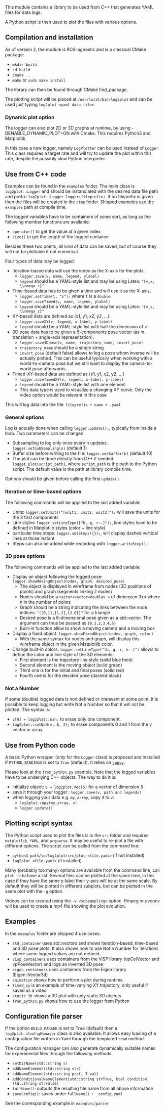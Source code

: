 This module contains a library to be used from C++ that generates YAML files for data logs.

A Python script is then used to plot the files with various options.

## Compilation and installation

As of version 2, the module is ROS-agnostic and is a classical CMake package:

* `mkdir build`
* `cd build`
* `cmake ..`
* `make` or `sudo make install`

The library can then be found through CMake find_package.

The plotting script will be placed at `/usr/local/bin/log2plot` and can be used just typing `log2plot <yaml data file>`.

### Dynamic plot option

The logger can also plot 2D or 3D graphs at runtime, by using -DENABLE_DYNAMIC_PLOT=ON with Cmake. This requires Python3 and Matplotlib.

In this case a new logger, namely `LogPlotter` can be used instead of `Logger`. This class requires a target rate and will try to update the plot within this rate, despite the possibly slow Python interpreter.

## Use from C++ code

Examples can be found in the `examples` folder. The main class is `log2plot::Logger` and should be instanciated with the desired data file path and prefix:  `log2plot::Logger logger(fileprefix)`. If no fileprefix is given then the files will be created in the `/tmp` folder. Shipped examples use the `examples` path at compile time. 

The logged variables have to be containers of some sort, as long as the following member functions are available:
* `operator[]` to get the value at a given index
* `size()` to get the length of the logged container

Besides these two points, all kind of data can be saved, but of course they will not be plottable if not numerical.

Four types of data may be logged:
* Iteration-based data will use the index as the X-axis for the plots.
  * `logger.save(v, name, legend, ylabel)`
  * `legend` should be a YAML-style list and may be using Latex: `"[v_x, \\omega_z]"`
* Time-based data has to be given a time and will use it as the X-axis.
  * `logger.setTime(t, "s");` where `t` is a `double`
  * `logger.saveTimed(v, name, legend, ylabel)`
  * `legend` should be a YAML-style list and may be using Latex: `"[v_x, \\omega_z]"`
* XY-based data are defined as {x1, y1, x2, y2, ...}
  * `logger.saveXY(v, legend, x-label, y-label)`
  * `legend` should be a YAML-style list with half the dimension of v`
* 3D pose data has to be given a 6-components pose vector (as in translation + angle-axis representation). 
  * `logger.save3Dpose(v, name, trajectory_name, invert_pose)`
  * `trajectory_name` should be a single string
  * `invert_pose` (default false) allows to log a pose whom inverse will be actually plotted. This can be useful typically when working with a world-to-camera pose but we still want to display the camera-to-world pose afterwards.
* Timed-XY-based data are defined as {x1, y1, x2, y2, ...}
  * `logger.saveTimedXY(v, legend, x-label, y-label)`
  * `legend` should be a YAML-style list with one element
  * This data type is used to visualize a changing XY curve. Only the video option would be relevant in this case

This will log data into the file: `fileprefix + name + .yaml`

### General options

Log is actually done when calling `logger.update();`, typically from inside a loop. Two parameters can be changed:
* Subsampling to log only once every n updates: `logger.setSubSampling(n)` (default 1)
* Buffer size before writing to the file: `logger.setBuffer(b)` (default 10)
* The plot can be done directly from C++ if needed: `logget.plot(script_path)`, where `script_path` is the path to the Python script. The default value is the path at library compile time.

Options should be given before calling the first `update()`.

### Iteration or time-based options

The following commands will be applied to the last added variable:
* Units: `logger.setUnits("[unit1, unit2, unit2]");` will save the units for the 3 first components
* Line styles: `logger.setLineType(["b, g, r--]");`, line styles have to be defined in Matplotlib styles (color + line style)
* particular time steps: `logger.setSteps({});`, will display dashed vertical lines at those instant
* Steps can also be added while recording with `logger.writeStep();` 

### 3D pose options

The following commands will be applied to the last added variable:
* Display an object following the logged pose: `logger.showMovingObject(nodes, graph, desired_pose)`
  * The object is displayed in wireframe from nodes (3D positions of points) and graph (segments linking 2 nodes)
  * Nodes should be a `vector<vector<double> >` of dimension 3xn where n in the number of points
  * Graph should be a string indicating the links between the node indices: `"[[0,1],[1,2],[2,0]]"` for a triangle
  * Desired pose is a 6-dimensional pose given as a std::vector. The argument can thus be passed as `{0,1,2,3,4,5}`
  * Built-in function allow to show a moving camera and a moving box
* Display a fixed object: `logger.showFixedObject(nodes, graph, color)`
  * With the same syntax for nodes and graph, will display this wireframe object in the given Matplotlib color.
* Change built-in colors: `logger.setLineType("[b, g, r, k--]")` allows to define the color and line style of the 3D elements:
  * First element is the trajectory line style (solid blue here)
  * Second element is the moving object (solid green)
  * Third one is for the initial and final poses (solid red)
  * Fourth one is for the desided pose (dashed black)
  
### Not a Number 

If some (double) logged data is non defined or irrelevant at some point, it is possible to keep logging but write Not a Number so that it will not be plotted. The syntax is:
* `v[0] = log2plot::nan;` to erase only one component.
* `log2plot::setNaN(v, 0, 2);` to erase components 0 and 1 from the v vector or array.

## Use from Python code

A basic Python wrapper (only for the `Logger` class) is proposed and installed if `PYTHON_BINDINGS` is set to `True` (default).
It relies on [`cppyy`](https://cppyy.readthedocs.io/en/latest/).

Please look at the `from_python.py` example. Note that the logged variables have to be underlying C++ objects. The way to do it is:
 - initialize object: `v = log2plot.Vec(5)` for a vector of dimension 5
 - save it through your logger : `logger.save(v, path and legends)`
 - when logging your data e.g. `my_array`, copy it to `v`:
    - `log2plot.copy(my_array, v)`
    - `logger.update()`
  
## Plotting script syntax

The Python script used to plot the files is in the `src` folder and requires `matplotlib`, `YAML`, and `argparse`. It may be useful to re-plot a file with different options. The script can be called from the command line:
* `python3 path/to/log2plot/src/plot <file.yaml>` (if not installed)
* `log2plot <file.yaml>` (if installed)

Many (probably too many) options are available from the command line, call `plot -h` to have a list. Several files can be plotted at the same time, in this case if they have the same y-label their y-axis will be at the same scale. By default they will be plotted in different subplots, but can be plotted in the same plot with the `-g` option. 

Videos can be created using the `-v <subsampling>` option. ffmpeg or avconv will be used to create a mp4 file showing the plot evolution. 

## Examples

In the `examples` folder are shipped 4 use cases:
* `std_container` uses std::vectors and shows iteration-based, time-based and 3D pose plots. It also shows how to use Not a Number for iterations where some logged values are not defined.
* `visp_containers` uses containers from the ViSP library (vpColVector and vpPoseVector) and logs an inverted 3D pose
* `eigen_containers` uses containers from the Eigen library (Eigen::Vector3d)
* `animation` shows how to perform a plot during runtime
* `timed_xy` is an example of time-varying XY trajectory, only useful if saved as a video
* `static_3d` shows a 3D plot with only static 3D objects
* `from_python.py` shows how to use the logger from Python

## Configuration file parser

If the option `BUILD_PARSER` is set to True (default) then a `log2plot::ConfigManager` class is also available. It allows easy loading of a configuration file written in Yaml through the templated `read` method. 

The configuration manager can also generate dynamically suitable names for experimental files through the following methods:
* `setDirName(std::string s)`
* `addNameElement(std::string str)`
* `addNameElement(std::string pref, T val)`
* `addConditionalNameElement(std::string strTrue, bool condition, std::string strFalse)`
* `fullName()`: outputs the resulting file name from all above information
* `saveConfig()`: saves under `fullName() + _config.yaml`

See the corresponding example in `examples/parser`

